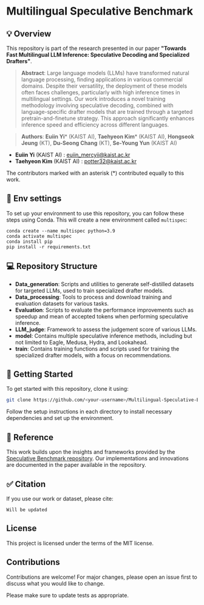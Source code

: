 # Multilingual Speculative Benchmark

## 💡 Overview

This repository is part of the research presented in our paper **"Towards Fast Multilingual LLM Inference: Speculative Decoding and Specialized Drafters"**. 

> **Abstract**: Large language models (LLMs) have transformed natural language processing, finding applications in various commercial domains. Despite their versatility, the deployment of these models often faces challenges, particularly with high inference times in multilingual settings. Our work introduces a novel training methodology involving speculative decoding, combined with language-specific drafter models that are trained through a targeted pretrain-and-finetune strategy. This approach significantly enhances inference speed and efficiency across different languages.


> **Authors**: **Euiin Yi*** (KAIST AI), **Taehyeon Kim*** (KAIST AI), **Hongseok Jeung** (KT), **Du-Seong Chang** (KT), **Se-Young Yun** (KAIST AI)
- **Euiin Yi** (KAIST AI) : euiin_mercyii@kaist.ac.kr
- **Taehyeon Kim** (KAIST AI) : potter32@kaist.ac.kr

The contributors marked with an asterisk (*) contributed equally to this work.


## 📑 Env settings
To set up your environment to use this repository, you can follow these steps using Conda. This will create a new environment called `multispec`:

```
conda create --name multispec python=3.9
conda activate multispec
conda install pip
pip install -r requirements.txt
```


## 💻 Repository Structure

- **Data_generation**: Scripts and utilities to generate self-distilled datasets for targeted LLMs, used to train specialized drafter models.
- **Data_processing**: Tools to process and download training and evaluation datasets for various tasks.
- **Evaluation**: Scripts to evaluate the performance improvements such as speedup and mean of accepted tokens when performing speculative inference.
- **LLM_judge**: Framework to assess the judgement score of various LLMs.
- **model**: Contains multiple speculative inference methods, including but not limited to Eagle, Medusa, Hydra, and Lookahead.
- **train**: Contains training functions and scripts used for training the specialized drafter models, with a focus on recommendations.

## 🚀 Getting Started

To get started with this repository, clone it using:
```bash
git clone https://github.com/<your-username>/Multilingual-Speculative-Benchmark.git
```

Follow the setup instructions in each directory to install necessary dependencies and set up the environment.

## 📌 Reference

This work builds upon the insights and frameworks provided by the [Speculative Benchmark repository](https://github.com/hemingkx/Spec-Bench). Our implementations and innovations are documented in the paper available in the repository.

## ✅ Citation

If you use our work or dataset, please cite:
```
Will be updated
```

## License

This project is licensed under the terms of the MIT license.

## Contributions

Contributions are welcome! For major changes, please open an issue first to discuss what you would like to change.

Please make sure to update tests as appropriate.

